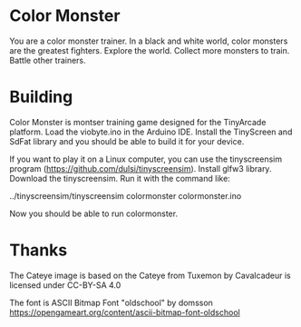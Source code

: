 # Color Monster

You are a color monster trainer. In a black and white world, color monsters
are the greatest fighters. Explore the world. Collect more monsters to train.
Battle other trainers.

# Building

Color Monster is montser training game designed for the TinyArcade platform.
Load the viobyte.ino in the Arduino IDE. Install the TinyScreen and SdFat
library and you should be able to build it for your device.

If you want to play it on a Linux computer, you can use the tinyscreensim
program (https://github.com/dulsi/tinyscreensim). Install glfw3 library.
Download the tinyscreensim. Run it with the command like:

../tinyscreensim/tinyscreensim colormonster colormonster.ino

Now you should be able to run colormonster.

# Thanks
The Cateye image is based on the Cateye from Tuxemon by Cavalcadeur is
licensed under CC-BY-SA 4.0

The font is ASCII Bitmap Font "oldschool" by domsson
https://opengameart.org/content/ascii-bitmap-font-oldschool
